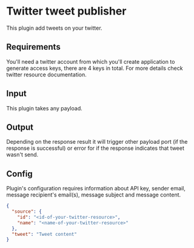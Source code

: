 # Twitter tweet publisher

This plugin add tweets on your twitter.

## Requirements

You'll need a twitter account from which you'll create application to generate access keys, there are 4 keys in total. For more details check twitter resource documentation.

## Input

This plugin takes any payload.

## Output

Depending on the response result it will trigger other payload port (if the response is successful) or error for if the response indicates that tweet wasn't send.


## Config

Plugin's configuration requires information about API key, sender email, 
message recipient's email(s), message subject and message content.

```json
{
  "source": {
    "id": "<id-of-your-twitter-resource>",
    "name": "<name-of-your-twitter-resource>"
  },
  "tweet": "Tweet content"
}
```